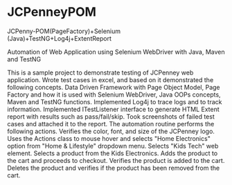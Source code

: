 # JCPenneyPOM
JCPenny-POM(PageFactory)+Selenium (Java)+TestNG+Log4j+ExtentReport

Automation of Web Application using Selenium WebDriver with Java, Maven and TestNG

This is a sample project to demonstrate testing of JCPenney web application. Wrote test cases in excel, and based on
it demonstrated the following concepts. Data Driven Framework with Page Object Model, Page Factory and how it
is used with Selenium WebDriver, Java OOPs concepts, Maven and TestNG functions. Implemented Log4j to trace
logs and to track information. Implemented ITestListener interface to generate HTML Extent report with results such
as pass/fail/skip. Took screenshots of failed test cases and attached it to the report. The automation routine performs
the following actions.
Verifies the color, font, and size of the JCPenney logo.
Uses the Actions class to mouse hover and selects "Home Electronics" option from "Home & Lifestyle" dropdown
menu.
Selects "Kids Tech" web element.
Selects a product from the Kids Electronics.
Adds the product to the cart and proceeds to checkout.
Verifies the product is added to the cart.
Deletes the product and verifies if the product has been removed from the cart.
